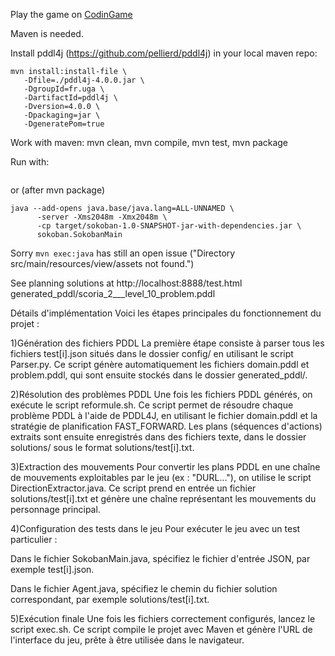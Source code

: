 Play the game on [CodinGame](https://www.codingame.com/training/hard/sokoban)

Maven is needed.

Install pddl4j (https://github.com/pellierd/pddl4j) in your local maven repo:
```
mvn install:install-file \
   -Dfile=./pddl4j-4.0.0.jar \
   -DgroupId=fr.uga \
   -DartifactId=pddl4j \
   -Dversion=4.0.0 \
   -Dpackaging=jar \
   -DgeneratePom=true
 ```  
Work with maven: mvn clean, mvn compile, mvn test, mvn package

Run with: 
````

````
or (after mvn package)
```
java --add-opens java.base/java.lang=ALL-UNNAMED \
      -server -Xms2048m -Xmx2048m \
      -cp target/sokoban-1.0-SNAPSHOT-jar-with-dependencies.jar \
      sokoban.SokobanMain
```
Sorry ```mvn exec:java``` has still an open issue ("Directory src/main/resources/view/assets not found.")

See planning solutions at http://localhost:8888/test.html
generated_pddl/scoria_2___level_10_problem.pddl


Détails d'implémentation
Voici les étapes principales du fonctionnement du projet :

1)Génération des fichiers PDDL
La première étape consiste à parser tous les fichiers test[i].json situés dans le dossier config/ en utilisant le script Parser.py.
Ce script génère automatiquement les fichiers domain.pddl et problem.pddl, qui sont ensuite stockés dans le dossier generated_pddl/.

2)Résolution des problèmes PDDL
Une fois les fichiers PDDL générés, on exécute le script reformule.sh.
Ce script permet de résoudre chaque problème PDDL à l'aide de PDDL4J, en utilisant le fichier domain.pddl et la stratégie de planification FAST_FORWARD.
Les plans (séquences d'actions) extraits sont ensuite enregistrés dans des fichiers texte, dans le dossier solutions/ sous le format solutions/test[i].txt.

3)Extraction des mouvements
Pour convertir les plans PDDL en une chaîne de mouvements exploitables par le jeu (ex : "DURL..."), on utilise le script DirectionExtractor.java.
Ce script prend en entrée un fichier solutions/test[i].txt et génère une chaîne représentant les mouvements du personnage principal.

4)Configuration des tests dans le jeu
Pour exécuter le jeu avec un test particulier :

Dans le fichier SokobanMain.java, spécifiez le fichier d'entrée JSON, par exemple test[i].json.

Dans le fichier Agent.java, spécifiez le chemin du fichier solution correspondant, par exemple solutions/test[i].txt.

5)Exécution finale
Une fois les fichiers correctement configurés, lancez le script exec.sh.
Ce script compile le projet avec Maven et génère l'URL de l'interface du jeu, prête à être utilisée dans le navigateur.